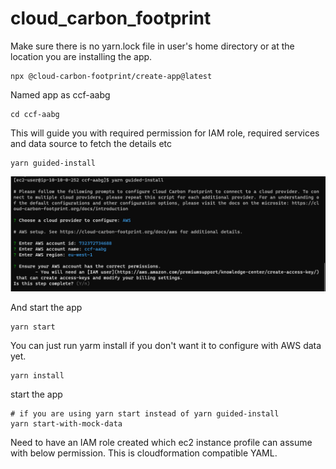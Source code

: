 # cloud_carbon_footprint

Make sure there is no yarn.lock file in user's home directory or at the location you are installing the app.

    npx @cloud-carbon-footprint/create-app@latest

Named app as ccf-aabg

    cd ccf-aabg

This will guide you with required permission for IAM role, required services and data source to fetch the details etc
  
    yarn guided-install

  ![Configuration it will ask for](./images/ccf-config.png)

  And start the app

    yarn start

  You can just run yarm install if you don't want it to configure with AWS data yet.

    yarn install

  start the app

    # if you are using yarn start instead of yarn guided-install
    yarn start-with-mock-data

Need to have an IAM role created which ec2 instance profile can assume with below permission. This is cloudformation compatible YAML.


